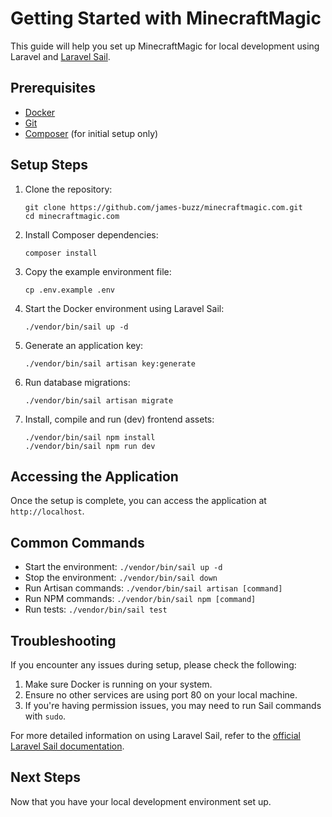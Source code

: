 # Getting Started with MinecraftMagic

This guide will help you set up MinecraftMagic for local development using Laravel and [Laravel Sail](https://laravel.com/docs/11.x/sail).

## Prerequisites

- [Docker](https://www.docker.com/products/docker-desktop)
- [Git](https://git-scm.com/downloads)
- [Composer](https://getcomposer.org/download/) (for initial setup only)

## Setup Steps

1. Clone the repository:
   ```
   git clone https://github.com/james-buzz/minecraftmagic.com.git
   cd minecraftmagic.com
   ```

2. Install Composer dependencies:
   ```
   composer install
   ```

3. Copy the example environment file:
   ```
   cp .env.example .env
   ```

4. Start the Docker environment using Laravel Sail:
   ```
   ./vendor/bin/sail up -d
   ```

5. Generate an application key:
   ```
   ./vendor/bin/sail artisan key:generate
   ```

6. Run database migrations:
   ```
   ./vendor/bin/sail artisan migrate
   ```

7. Install, compile and run (dev) frontend assets:
   ```
   ./vendor/bin/sail npm install
   ./vendor/bin/sail npm run dev
   ```

## Accessing the Application

Once the setup is complete, you can access the application at `http://localhost`.

## Common Commands

- Start the environment: `./vendor/bin/sail up -d`
- Stop the environment: `./vendor/bin/sail down`
- Run Artisan commands: `./vendor/bin/sail artisan [command]`
- Run NPM commands: `./vendor/bin/sail npm [command]`
- Run tests: `./vendor/bin/sail test`

## Troubleshooting

If you encounter any issues during setup, please check the following:

1. Make sure Docker is running on your system.
2. Ensure no other services are using port 80 on your local machine.
3. If you're having permission issues, you may need to run Sail commands with `sudo`.

For more detailed information on using Laravel Sail, refer to the [official Laravel Sail documentation](https://laravel.com/docs/sail).

## Next Steps

Now that you have your local development environment set up.
